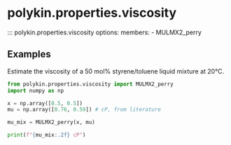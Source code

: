 # polykin.properties.viscosity

::: polykin.properties.viscosity
    options:
        members:
            - MULMX2_perry

## Examples

Estimate the viscosity of a 50 mol% styrene/toluene liquid mixture at 20°C.

```python exec="on" source="material-block"
from polykin.properties.viscosity import MULMX2_perry
import numpy as np

x = np.array([0.5, 0.5])
mu = np.array([0.76, 0.59]) # cP, from literature

mu_mix = MULMX2_perry(x, mu)

print(f"{mu_mix:.2f} cP")
```
